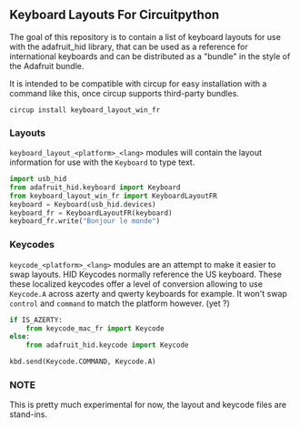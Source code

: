 ## Keyboard Layouts For Circuitpython

The goal of this repository is to contain a list of keyboard layouts for use with the adafruit_hid library, that can be used as a reference for international keyboards and can be distributed as a "bundle" in the style of the Adafruit bundle.

It is intended to be compatible with circup for easy installation with a command like this, once circup supports third-party bundles.

```
circup install keyboard_layout_win_fr
```

### Layouts

`keyboard_layout_<platform>_<lang>` modules will contain the layout information for use with the `Keyboard` to type text.

```py
import usb_hid
from adafruit_hid.keyboard import Keyboard
from keyboard_layout_win_fr import KeyboardLayoutFR
keyboard = Keyboard(usb_hid.devices)
keyboard_fr = KeyboardLayoutFR(keyboard)
keyboard_fr.write("Bonjour le monde")
```

### Keycodes

`keycode_<platform>_<lang>` modules are an attempt to make it easier to swap layouts. HID Keycodes normally reference the US keyboard. These these localized keycodes offer a level of conversion allowing to use `Keycode.A` across azerty and qwerty keyboards for example. It won't swap `control` and `command` to match the platform however. (yet ?)

```py
if IS_AZERTY:
	from keycode_mac_fr import Keycode
else:
	from adafruit_hid.keycode import Keycode

kbd.send(Keycode.COMMAND, Keycode.A)
```

### NOTE

This is pretty much experimental for now, the layout and keycode files are stand-ins.
